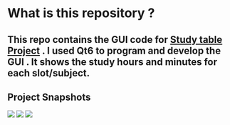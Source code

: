 # What is this repository ? 
This repo contains the GUI code for **[Study table Project](https://github.com/MonerMo/Oled-Screen-RTC-Interfacing-with-AVR)** . I used Qt6 to program and develop the GUI .
It shows the study hours and minutes for each slot/subject. 
---
## Project Snapshots 
![](https://i.imgur.com/ZHUPxUd.png)
![]([https://giphy.com/embed/PdNtRyJnDN68uhUuTB.gif](https://media.giphy.com/media/v1.Y2lkPTc5MGI3NjExM2cweHcwc2w3azRmb20xcGk5eTh2MXF1MWRxOW94YjQybmhmejNrZiZlcD12MV9pbnRlcm5hbF9naWZfYnlfaWQmY3Q9Zw/PdNtRyJnDN68uhUuTB/giphy.gif)https://media.giphy.com/media/v1.Y2lkPTc5MGI3NjExM2cweHcwc2w3azRmb20xcGk5eTh2MXF1MWRxOW94YjQybmhmejNrZiZlcD12MV9pbnRlcm5hbF9naWZfYnlfaWQmY3Q9Zw/PdNtRyJnDN68uhUuTB/giphy.gif)
![](https://i.imgur.com/df8qDVo.png)

